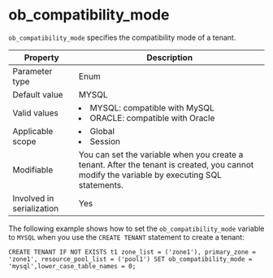 ob_compatibility_mode
==========================================
<!-- # docslug#/oceanbase-database/oceanbase-database/V4.0.0/ob_compatibility_mode-1-2-3-4 -->
`ob_compatibility_mode` specifies the compatibility mode of a tenant.


| **Property**              | **Description** |
|---------------------------|---------------------------------------------------------------------------------------------------------------------------------|
| Parameter type            | Enum |
| Default value             | MYSQL |
| Valid values              | <li> MYSQL: compatible with MySQL   <li> ORACLE: compatible with Oracle |
| Applicable scope          | <li> Global   <li> Session |
| Modifiable                | You can set the variable when you create a tenant. After the tenant is created, you cannot modify the variable by executing SQL statements. |
| Involved in serialization | Yes |



The following example shows how to set the `ob_compatibility_mode` variable to `MYSQL` when you use the `CREATE TENANT` statement to create a tenant:

```shell
CREATE TENANT IF NOT EXISTS t1 zone_list = ('zone1'), primary_zone = 'zone1', resource_pool_list = ('pool1') SET ob_compatibility_mode = 'mysql',lower_case_table_names = 0;
```



<!-- For information about the `CREATE TENANT` statement, see [CREATE TENANT](../../../7.reference/6.sql-syntax/1.system-tenants/8.create-tenant.md). -->
